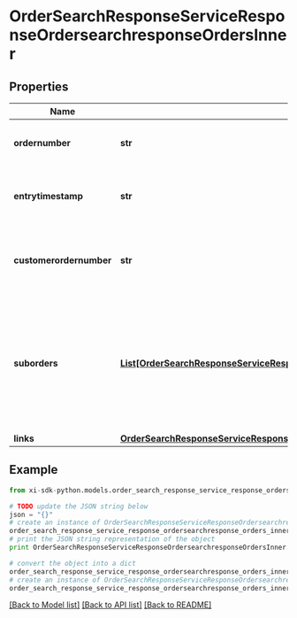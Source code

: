 # OrderSearchResponseServiceResponseOrdersearchresponseOrdersInner


## Properties

Name | Type | Description | Notes
------------ | ------------- | ------------- | -------------
**ordernumber** | **str** | Ingram micro sales order number | 
**entrytimestamp** | **str** | The order creation date-time in UTC format | 
**customerordernumber** | **str** | PO/Order number submitted while creating the order | [optional] 
**suborders** | [**List[OrderSearchResponseServiceResponseOrdersearchresponseOrdersInnerSubordersInner]**](OrderSearchResponseServiceResponseOrdersearchresponseOrdersInnerSubordersInner.md) | An order MAY get divided into various sub orders, for example if the SKUs are being shipped from different warehouse. | [optional] 
**links** | [**OrderSearchResponseServiceResponseOrdersearchresponseOrdersInnerLinks**](OrderSearchResponseServiceResponseOrdersearchresponseOrdersInnerLinks.md) |  | [optional] 

## Example

```python
from xi-sdk-python.models.order_search_response_service_response_ordersearchresponse_orders_inner import OrderSearchResponseServiceResponseOrdersearchresponseOrdersInner

# TODO update the JSON string below
json = "{}"
# create an instance of OrderSearchResponseServiceResponseOrdersearchresponseOrdersInner from a JSON string
order_search_response_service_response_ordersearchresponse_orders_inner_instance = OrderSearchResponseServiceResponseOrdersearchresponseOrdersInner.from_json(json)
# print the JSON string representation of the object
print OrderSearchResponseServiceResponseOrdersearchresponseOrdersInner.to_json()

# convert the object into a dict
order_search_response_service_response_ordersearchresponse_orders_inner_dict = order_search_response_service_response_ordersearchresponse_orders_inner_instance.to_dict()
# create an instance of OrderSearchResponseServiceResponseOrdersearchresponseOrdersInner from a dict
order_search_response_service_response_ordersearchresponse_orders_inner_form_dict = order_search_response_service_response_ordersearchresponse_orders_inner.from_dict(order_search_response_service_response_ordersearchresponse_orders_inner_dict)
```
[[Back to Model list]](../README.md#documentation-for-models) [[Back to API list]](../README.md#documentation-for-api-endpoints) [[Back to README]](../README.md)


